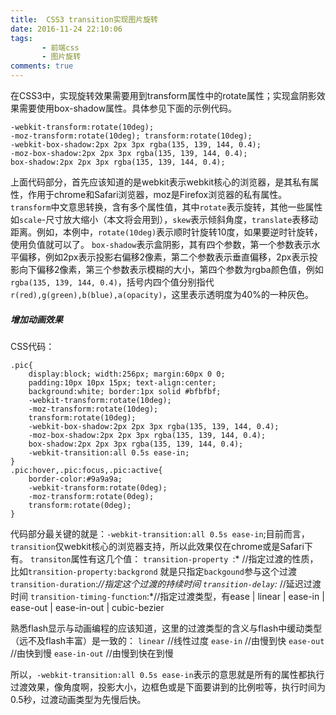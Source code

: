 ```yaml
---
title:  CSS3 transition实现图片旋转
date: 2016-11-24 22:10:06
tags:  
       - 前端css
       - 图片旋转
comments: true
---
```


在CSS3中，实现旋转效果需要用到transform属性中的rotate属性；实现盒阴影效果需要使用box-shadow属性。具体参见下面的示例代码。
<!-- more -->
```
-webkit-transform:rotate(10deg); 
-moz-transform:rotate(10deg); transform:rotate(10deg); 
-webkit-box-shadow:2px 2px 3px rgba(135, 139, 144, 0.4); 
-moz-box-shadow:2px 2px 3px rgba(135, 139, 144, 0.4); 
box-shadow:2px 2px 3px rgba(135, 139, 144, 0.4);
```
上面代码部分，首先应该知道的是webkit表示webkit核心的浏览器，是其私有属性，作用于chrome和Safari浏览器，moz是Firefox浏览器的私有属性。
`transform`中文意思转换，含有多个属性值，其中`rotate`表示旋转，其他一些属性如`scale`-尺寸放大缩小（本文将会用到），`skew`表示倾斜角度，`translate`表移动距离。例如，本例中，`rotate(10deg)`表示顺时针旋转10度，如果要逆时针旋转，使用负值就可以了。
`box-shadow`表示盒阴影，其有四个参数，第一个参数表示水平偏移，例如2px表示投影右偏移2像素，第二个参数表示垂直偏移，2px表示投影向下偏移2像素，第三个参数表示模糊的大小，第四个参数为rgba颜色值，例如 `rgba(135, 139, 144, 0.4)`，括号内四个值分别指代`r(red),g(green),b(blue),a(opacity)`，这里表示透明度为40%的一种灰色。

##### 增加动画效果
CSS代码：
```
.pic{
    display:block; width:256px; margin:60px 0 0; 
    padding:10px 10px 15px; text-align:center; 
    background:white; border:1px solid #bfbfbf; 
    -webkit-transform:rotate(10deg); 
    -moz-transform:rotate(10deg); 
    transform:rotate(10deg);        
    -webkit-box-shadow:2px 2px 3px rgba(135, 139, 144, 0.4); 
    -moz-box-shadow:2px 2px 3px rgba(135, 139, 144, 0.4); 
    box-shadow:2px 2px 3px rgba(135, 139, 144, 0.4); 
    -webkit-transition:all 0.5s ease-in;
}
.pic:hover,.pic:focus,.pic:active{
    border-color:#9a9a9a; 
    -webkit-transform:rotate(0deg); 
    -moz-transform:rotate(0deg);
    transform:rotate(0deg);  
}
```
代码部分最关键的就是：`-webkit-transition:all 0.5s ease-in`;目前而言，`transition`仅webkit核心的浏览器支持，所以此效果仅在chrome或是Safari下有。
`transiton`属性有这几个值：
`transition-property `:* //指定过渡的性质，比如`transition-property:backgrond` 就是只指定`backgound`参与这个过渡
`transition-duration`:*//指定这个过渡的持续时间
`transition-delay`:* //延迟过渡时间
`transition-timing-function`:*//指定过渡类型，有ease | linear | ease-in | ease-out | ease-in-out | cubic-bezier

熟悉flash显示与动画编程的应该知道，这里的过渡类型的含义与flash中缓动类型（远不及flash丰富）是一致的：
`linear` //线性过度
`ease-in` //由慢到快
`ease-out` //由快到慢
`ease-in-out` //由慢到快在到慢

所以，`-webkit-transition:all 0.5s ease-in`表示的意思就是所有的属性都执行过渡效果，像角度啊，投影大小，边框色或是下面要讲到的比例啦等，执行时间为0.5秒，过渡动画类型为先慢后快。





